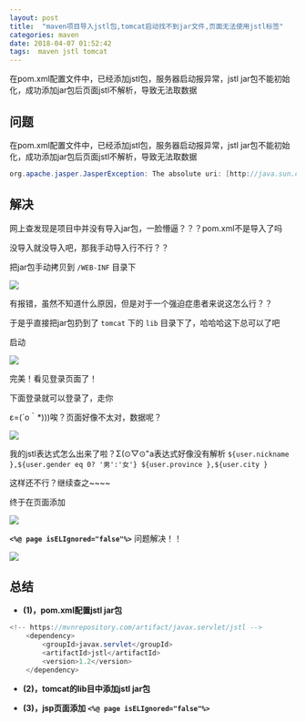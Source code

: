 ```yaml
---
layout: post
title:  "maven项目导入jstl包,tomcat启动找不到jar文件,页面无法使用jstl标签"
categories: maven
date: 2018-04-07 01:52:42
tags:  maven jstl tomcat
---
```


在pom.xml配置文件中，已经添加jstl包，服务器启动报异常，jstl jar包不能初始化，成功添加jar包后页面jstl不解析，导致无法取数据

<!-- more -->

## 问题

在pom.xml配置文件中，已经添加jstl包，服务器启动报异常，jstl jar包不能初始化，成功添加jar包后页面jstl不解析，导致无法取数据

```java
org.apache.jasper.JasperException: The absolute uri: [http://java.sun.com/jsp/jstl/core] cannot be resolved in either web.xml or the jar files deployed with this application
```




## 解决

网上查发现是项目中并没有导入jar包，一脸懵逼？？？pom.xml不是导入了吗

没导入就没导入吧，那我手动导入行不行？？

把jar包手动拷贝到 `/WEB-INF` 目录下

![](http://ww1.sinaimg.cn/large/0060GLrDgy1fq3gh18e2qj308v0b5wer.jpg)

有报错，虽然不知道什么原因，但是对于一个强迫症患者来说这怎么行？？

于是乎直接把jar包扔到了 `tomcat` 下的 `lib` 目录下了，哈哈哈这下总可以了吧

启动

![](http://ww1.sinaimg.cn/large/0060GLrDgy1fq3gldrvkpj30vz0hjjrs.jpg)

完美！看见登录页面了！

下面登录就可以登录了，走你

ε=(´ο｀*)))唉？页面好像不太对，数据呢？

![](http://ww1.sinaimg.cn/large/0060GLrDgy1fq3go6ldl9j30n50dt74d.jpg)

我的jstl表达式怎么出来了啦？Σ(⊙▽⊙"a表达式好像没有解析 `${user.nickname },${user.gender eq 0? '男':'女'} ${user.province },${user.city }`

这样还不行？继续查之~~~~

终于在页面添加

![](http://ww1.sinaimg.cn/large/0060GLrDgy1fq3grklz4mj30s9031dg0.jpg)

**`<%@ page isELIgnored="false"%>`** 问题解决！！

![](http://ww1.sinaimg.cn/large/0060GLrDgy1fq3h0apdr3j31cc0n017r.jpg)


## 总结

* **(1)，pom.xml配置jstl jar包**

```java
<!-- https://mvnrepository.com/artifact/javax.servlet/jstl -->
	<dependency>
		<groupId>javax.servlet</groupId>
		<artifactId>jstl</artifactId>
		<version>1.2</version>
	</dependency>
```

* **(2)，tomcat的lib目中添加jstl jar包**

* **(3)，jsp页面添加 `<%@ page isELIgnored="false"%>`**


